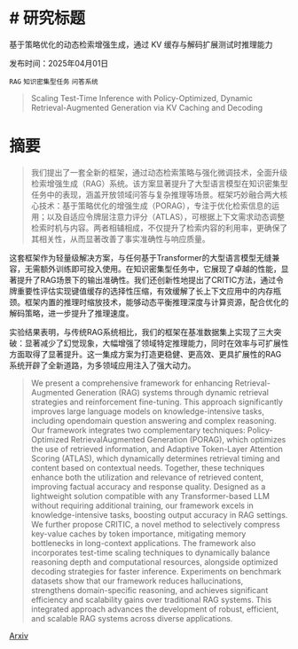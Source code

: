 # # 研究标题  
基于策略优化的动态检索增强生成，通过 KV 缓存与解码扩展测试时推理能力

发布时间：2025年04月01日

`RAG` `知识密集型任务` `问答系统`

> Scaling Test-Time Inference with Policy-Optimized, Dynamic Retrieval-Augmented Generation via KV Caching and Decoding

# 摘要

> 我们提出了一套全新的框架，通过动态检索策略与强化微调技术，全面升级检索增强生成（RAG）系统。该方案显著提升了大型语言模型在知识密集型任务中的表现，涵盖开放领域问答与复杂推理等场景。框架巧妙融合两大核心技术：基于策略优化的增强生成（PORAG），专注于优化检索信息的运用；以及自适应令牌层注意力评分（ATLAS），可根据上下文需求动态调整检索时机与内容。两者相辅相成，不仅提升了检索内容的利用率，更确保了其相关性，从而显著改善了事实准确性与响应质量。

这套框架作为轻量级解决方案，与任何基于Transformer的大型语言模型无缝兼容，无需额外训练即可投入使用。在知识密集型任务中，它展现了卓越的性能，显著提升了RAG场景下的输出准确性。我们还创新性地提出了CRITIC方法，通过令牌重要性评估实现键值缓存的选择性压缩，有效缓解了长上下文应用中的内存瓶颈。框架内置的推理时缩放技术，能够动态平衡推理深度与计算资源，配合优化的解码策略，进一步提升了推理速度。

实验结果表明，与传统RAG系统相比，我们的框架在基准数据集上实现了三大突破：显著减少了幻觉现象，大幅增强了领域特定推理能力，同时在效率与可扩展性方面取得了显著提升。这一集成方案为打造更稳健、更高效、更具扩展性的RAG系统开辟了全新道路，为多领域应用注入了强大动力。

> We present a comprehensive framework for enhancing Retrieval-Augmented Generation (RAG) systems through dynamic retrieval strategies and reinforcement fine-tuning. This approach significantly improves large language models on knowledge-intensive tasks, including opendomain question answering and complex reasoning. Our framework integrates two complementary techniques: Policy-Optimized RetrievalAugmented Generation (PORAG), which optimizes the use of retrieved information, and Adaptive Token-Layer Attention Scoring (ATLAS), which dynamically determines retrieval timing and content based on contextual needs. Together, these techniques enhance both the utilization and relevance of retrieved content, improving factual accuracy and response quality. Designed as a lightweight solution compatible with any Transformer-based LLM without requiring additional training, our framework excels in knowledge-intensive tasks, boosting output accuracy in RAG settings. We further propose CRITIC, a novel method to selectively compress key-value caches by token importance, mitigating memory bottlenecks in long-context applications. The framework also incorporates test-time scaling techniques to dynamically balance reasoning depth and computational resources, alongside optimized decoding strategies for faster inference. Experiments on benchmark datasets show that our framework reduces hallucinations, strengthens domain-specific reasoning, and achieves significant efficiency and scalability gains over traditional RAG systems. This integrated approach advances the development of robust, efficient, and scalable RAG systems across diverse applications.

[Arxiv](https://arxiv.org/abs/2504.01281)